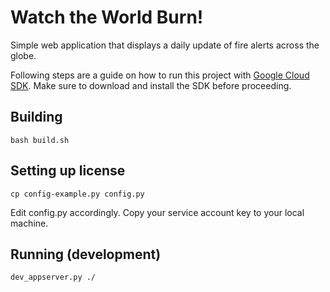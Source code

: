 # Watch the World Burn!

Simple web application that displays a daily update of fire alerts across the globe.

Following steps are a guide on how to run this project with [Google Cloud SDK](https://cloud.google.com/sdk/). Make sure to download and install the SDK before proceeding.

## Building

```bash build.sh```

## Setting up license

```cp config-example.py config.py```

Edit config.py accordingly. Copy your service account key to your local machine.

## Running (development)

```dev_appserver.py ./```

